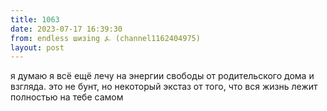 ```yaml
---
title: 1063
date: 2023-07-17 16:39:30
from: endless шизing ⍼ (channel1162404975)
layout: post
---
```


я думаю я всё ещё лечу на энергии свободы от родительского дома и взгляда. это не бунт, но некоторый экстаз от того, что вся жизнь лежит полностью на тебе самом
